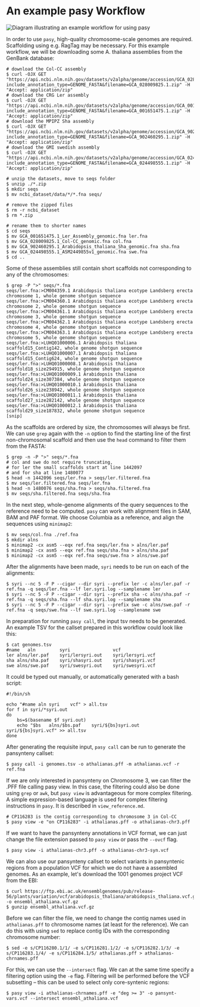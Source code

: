 # An example pasy Workflow
![Diagram illustrating an example workflow for using pasy](https://github.com/schneebergerlab/pasy/blob/leon/workflow.svg)

In order to use `pasy`, high-quality chromosome-scale genomes are required.
Scaffolding using e.g. RagTag may be necessary.
For this example workflow, we will be downloading some A. thaliana assemblies from the GenBank database:

```
# download the Col-CC assembly
$ curl -OJX GET "https://api.ncbi.nlm.nih.gov/datasets/v2alpha/genome/accession/GCA_028009825.1/download?include_annotation_type=GENOME_FASTA&filename=GCA_028009825.1.zip" -H "Accept: application/zip"
# download the CRG Ler assembly
$ curl -OJX GET "https://api.ncbi.nlm.nih.gov/datasets/v2alpha/genome/accession/GCA_001651475.1/download?include_annotation_type=GENOME_FASTA&filename=GCA_001651475.1.zip" -H "Accept: application/zip"
# download the MPIPZ Sha assembly
$ curl -OJX GET "https://api.ncbi.nlm.nih.gov/datasets/v2alpha/genome/accession/GCA_902460295.1/download?include_annotation_type=GENOME_FASTA&filename=GCA_902460295.1.zip" -H "Accept: application/zip"
# download the GMI swedish assembly
$ curl -OJX GET "https://api.ncbi.nlm.nih.gov/datasets/v2alpha/genome/accession/GCA_024498555.1/download?include_annotation_type=GENOME_FASTA&filename=GCA_024498555.1.zip" -H "Accept: application/zip"

# unzip the datasets, move to seqs folder
$ unzip ./*.zip
$ mkdir seqs
$ mv ncbi_dataset/data/*/*.fna seqs/

# remove the zipped files
$ rm -r ncbi_dataset
$ rm *.zip

# rename them to shorter names
$ cd seqs
$ mv GCA_001651475.1_Ler_Assembly_genomic.fna ler.fna
$ mv GCA_028009825.1_Col-CC_genomic.fna col.fna
$ mv GCA_902460295.1_Arabidopsis_thaliana_Sha_genomic.fna sha.fna
$ mv GCA_024498555.1_ASM2449855v1_genomic.fna swe.fna
$ cd ..
```

Some of these assemblies still contain short scaffolds not corresponding to any of the chromosomes:

```
$ grep -P ">" seqs/*.fna
seqs/ler.fna:>CM004359.1 Arabidopsis thaliana ecotype Landsberg erecta chromosome 1, whole genome shotgun sequence
seqs/ler.fna:>CM004360.1 Arabidopsis thaliana ecotype Landsberg erecta chromosome 2, whole genome shotgun sequence
seqs/ler.fna:>CM004361.1 Arabidopsis thaliana ecotype Landsberg erecta chromosome 3, whole genome shotgun sequence
seqs/ler.fna:>CM004362.1 Arabidopsis thaliana ecotype Landsberg erecta chromosome 4, whole genome shotgun sequence
seqs/ler.fna:>CM004363.1 Arabidopsis thaliana ecotype Landsberg erecta chromosome 5, whole genome shotgun sequence
seqs/ler.fna:>LUHQ01000006.1 Arabidopsis thaliana scaffold15_Contig142, whole genome shotgun sequence
seqs/ler.fna:>LUHQ01000007.1 Arabidopsis thaliana scaffold15_Contig624, whole genome shotgun sequence
seqs/ler.fna:>LUHQ01000008.1 Arabidopsis thaliana scaffold18_size294915, whole genome shotgun sequence
seqs/ler.fna:>LUHQ01000009.1 Arabidopsis thaliana scaffold24_size307384, whole genome shotgun sequence
seqs/ler.fna:>LUHQ01000010.1 Arabidopsis thaliana scaffold26_size238942, whole genome shotgun sequence
seqs/ler.fna:>LUHQ01000011.1 Arabidopsis thaliana scaffold27_size282142, whole genome shotgun sequence
seqs/ler.fna:>LUHQ01000012.1 Arabidopsis thaliana scaffold29_size187832, whole genome shotgun sequence
[snip]
```

As the scaffolds are ordered by size, the chromosomes will always be first.
We can use `grep` again with the `-n` option to find the starting line of the first non-chromosomal scaffold and then use the `head` command to filter them from the FASTA:

```
$ grep -n -P ">" seqs/*.fna
# col and swe do not require truncating,
# for ler the small scaffolds start at line 1442097
# and for sha at line 1480077
$ head -n 1442096 seqs/ler.fna > seqs/ler.filtered.fna
$ mv seqs/ler.filtered.fna seqs/ler.fna
$ head -n 1480076 seqs/sha.fna > seqs/sha.filtered.fna
$ mv seqs/sha.filtered.fna seqs/sha.fna
```


In the next step, whole-genome alignments of the query sequences to the reference need to be computed.
`pasy` can work with alignment files in SAM, BAM and PAF format.
We choose Columbia as a reference, and align the sequences using `minimap2`:

```
$ mv seqs/col.fna ./ref.fna
$ mkdir alns
$ minimap2 -cx asm5 --eqx ref.fna seqs/ler.fna > alns/ler.paf
$ minimap2 -cx asm5 --eqx ref.fna seqs/sha.fna > alns/sha.paf
$ minimap2 -cx asm5 --eqx ref.fna seqs/swe.fna > alns/swe.paf
```

After the alignments have been made, `syri` needs to be run on each of the alignments:

```
$ syri --nc 5 -F P --cigar --dir syri --prefix ler -c alns/ler.paf -r ref.fna -q seqs/ler.fna --lf ler.syri.log --samplename ler
$ syri --nc 5 -F P --cigar --dir syri --prefix sha -c alns/sha.paf -r ref.fna -q seqs/sha.fna --lf sha.syri.log --samplename sha
$ syri --nc 5 -F P --cigar --dir syri --prefix swe -c alns/swe.paf -r ref.fna -q seqs/swe.fna --lf swe.syri.log --samplename swe
```

In preparation for running `pasy call`, the input tsv needs to be generated.
An example TSV for the callset prepared in this workflow could look like this:

```
$ cat genomes.tsv
#name	aln	        syri                vcf
ler	alns/ler.paf	syri/lersyri.out    syri/lersyri.vcf
sha	alns/sha.paf	syri/shasyri.out    syri/shasyri.vcf
swe	alns/swe.paf	syri/swesyri.out    syri/swesyri.vcf
``` 

It could be typed out manually, or automatically generated with a bash script:

```
#!/bin/sh

echo "#name aln syri    vcf" > all.tsv
for f in syri/*syri.out
do
	bs=$(basename $f syri.out)
	echo "$bs	alns/$bs.paf	syri/${bs}syri.out  syri/${bs}syri.vcf" >> all.tsv
done
```

After generating the requisite input, `pasy call` can be run to generate the pansynteny callset:

```
$ pasy call -i genomes.tsv -o athalianas.pff -m athalianas.vcf -r ref.fna
```

If we are only interested in pansynteny on Chromosome 3, we can filter the .PFF file calling pasy view.
In this case, the filtering could also be done using `grep` or `awk`, but `pasy view` is advantageous for more complex filtering.
A simple expression-based language is used for complex filtering instructions in `pasy`.
It is described in `view_reference.md`.

```
# CP116283 is the contig corresponding to chromosome 3 in Col-CC
$ pasy view -e "on CP116283" -i athalianas.pff -o athalianas-chr3.pff
```

If we want to have the pansynteny annotations in VCF format, we can just change the file extension passed to `pasy view` or pass the `--ovcf` flag.

```
$ pasy view -i athalianas-chr3.pff -o athalianas-chr3-syn.vcf
```

We can also use our pansynteny callset to select variants in pansyntenic regions from a population VCF for which we do not have a assembled genomes.
As an example, let's download the 1001 genomes project VCF from the EBI:

```
$ curl https://ftp.ebi.ac.uk/ensemblgenomes/pub/release-56/plants/variation/vcf/arabidopsis_thaliana/arabidopsis_thaliana.vcf.gz -o ensembl_athaliana.vcf.gz
$ gunzip ensembl_athaliana.vcf.gz
```

Before we can filter the file, we need to change the contig names used in `athalianas.pff` to chromosome names (at least for the reference).
We can do this with using `sed` to replace contig IDs with the corresponding chromosome number:

```
$ sed -e s/CP116280.1/1/ -e s/CP116281.1/2/ -e s/CP116282.1/3/ -e s/CP116283.1/4/ -e s/CP116284.1/5/ athalianas.pff > athalianas-chrnames.pff
```


For this, we can use the `--intersect` flag.
We can at the same time specify a filtering option using the `-e` flag.
Filtering will be performed before the VCF subsetting – this can be used to select only core-syntenic regions:

```
$ pasy view -i athalianas-chrnames.pff -e "deg >= 3" -o pansynt-vars.vcf --intersect ensembl_athaliana.vcf
```
